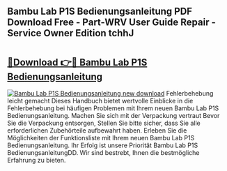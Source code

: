 ## Bambu Lab P1S Bedienungsanleitung PDF Download Free - Part-WRV User Guide Repair - Service Owner Edition tchhJ

# <h2><a href="http://df08z4.blite.top/?on=Bambu+Lab+P1S+Bedienungsanleitung">🔗Download 👉🔴 Bambu Lab P1S Bedienungsanleitung</a></h2>

[![Bambu Lab P1S Bedienungsanleitung new download](https://i.imgur.com/lujVjoI.png)](http://df08z4.blite.top/?on=Bambu+Lab+P1S+Bedienungsanleitung)
Fehlerbehebung leicht gemacht Dieses Handbuch bietet wertvolle Einblicke in die Fehlerbehebung bei häufigen Problemen mit Ihrem neuen Bambu Lab P1S Bedienungsanleitung. Machen Sie sich mit der Verpackung vertraut Bevor Sie die Verpackung entsorgen, Stellen Sie bitte sicher, dass Sie alle erforderlichen Zubehörteile aufbewahrt haben. Erleben Sie die Möglichkeiten der Funktionsliste mit Ihrem neuen Bambu Lab P1S Bedienungsanleitung. Ihr Erfolg ist unsere Priorität Bambu Lab P1S BedienungsanleitungDD. Wir sind bestrebt, Ihnen die bestmögliche Erfahrung zu bieten.
